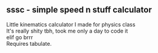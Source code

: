 <h2>sssc - simple speed n stuff calculator</h2>
Little kinematics calculator I made for physics class<br>
It's really shity tbh, took me only a day to code it<br>
elif go brrr<br>
Requires tabulate.